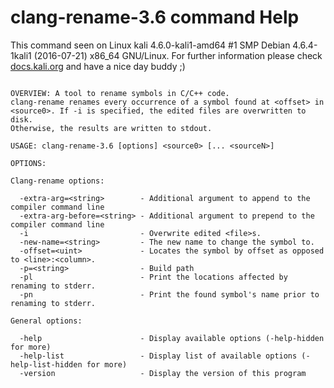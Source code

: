 # clang-rename-3.6 command Help
 
 This command seen on Linux kali 4.6.0-kali1-amd64 #1 SMP Debian 4.6.4-1kali1 (2016-07-21) x86_64 GNU/Linux. For further information please check [docs.kali.org](docs.kali.org) and have a nice day buddy ;) 

~~~

OVERVIEW: A tool to rename symbols in C/C++ code.
clang-rename renames every occurrence of a symbol found at <offset> in
<source0>. If -i is specified, the edited files are overwritten to disk.
Otherwise, the results are written to stdout.

USAGE: clang-rename-3.6 [options] <source0> [... <sourceN>]

OPTIONS:

Clang-rename options:

  -extra-arg=<string>        - Additional argument to append to the compiler command line
  -extra-arg-before=<string> - Additional argument to prepend to the compiler command line
  -i                         - Overwrite edited <file>s.
  -new-name=<string>         - The new name to change the symbol to.
  -offset=<uint>             - Locates the symbol by offset as opposed to <line>:<column>.
  -p=<string>                - Build path
  -pl                        - Print the locations affected by renaming to stderr.
  -pn                        - Print the found symbol's name prior to renaming to stderr.

General options:

  -help                      - Display available options (-help-hidden for more)
  -help-list                 - Display list of available options (-help-list-hidden for more)
  -version                   - Display the version of this program

~~~
